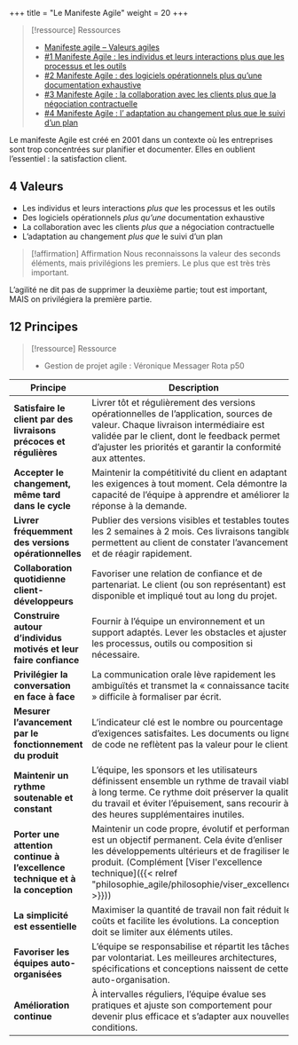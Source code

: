 +++
title = "Le Manifeste Agile"
weight = 20
+++

> [!ressource] Ressources
> - [Manifeste agile – Valeurs agiles](https://blog.myagilepartner.fr/index.php/2018/09/12/manifeste-agile/)
> - [#1 Manifeste Agile : les individus et leurs interactions plus que les processus et les outils](https://blog.myagilepartner.fr/index.php/2017/10/17/les-individus-et-leurs-interactions-plus-que-les-processus-et-les-outils/)
> - [#2 Manifeste Agile : des logiciels opérationnels plus qu’une documentation exhaustive](https://blog.myagilepartner.fr/index.php/2017/11/03/manifeste-agile-2-des-logiciels-operationnels-plus-quune-documentation-exhaustive/)
> - [#3 Manifeste Agile : la collaboration avec les clients plus que la négociation contractuelle](https://blog.myagilepartner.fr/index.php/2017/11/19/manifeste-agile-3-la-collaboration-avec-les-clients-plus-que-la-negociation-contractuelle/)
> - [#4 Manifeste Agile : l’ adaptation au changement plus que le suivi d’un plan](https://blog.myagilepartner.fr/index.php/2017/12/02/manifeste-agile-4-adaptation-au-changement-plus-que-le-suivi-dun-plan/)

Le manifeste Agile est créé en 2001 dans un contexte où les entreprises sont trop concentrées
sur planifier et documenter. Elles en oublient l’essentiel : la satisfaction client.

## 4 Valeurs
- Les individus et leurs interactions *plus que* les processus et les outils
- Des logiciels opérationnels *plus qu’une* documentation exhaustive
- La collaboration avec les clients *plus que* a négociation contractuelle
- L’adaptation au changement *plus que* le suivi d’un plan

> [!affirmation] Affirmation
>  Nous reconnaissons la valeur des seconds éléments, mais privilégions les premiers.
>  Le plus que est très très important.

L’agilité ne dit pas de supprimer la deuxième partie; tout est important, MAIS on privilégiera la première partie.

## 12 Principes

> [!ressource] Ressource
> - Gestion de projet agile : Véronique Messager Rota p50


| Principe                                                                      | Description                                                                                                                                                                                                                                                              |
| ----------------------------------------------------------------------------- | ------------------------------------------------------------------------------------------------------------------------------------------------------------------------------------------------------------------------------------------------------------------------ |
| **Satisfaire le client par des livraisons précoces et régulières**            | Livrer tôt et régulièrement des versions opérationnelles de l’application, sources de valeur. Chaque livraison intermédiaire est validée par le client, dont le feedback permet d’ajuster les priorités et garantir la conformité aux attentes.                          |
| **Accepter le changement, même tard dans le cycle**                           | Maintenir la compétitivité du client en adaptant les exigences à tout moment. Cela démontre la capacité de l’équipe à apprendre et améliorer la réponse à la demande.                                                                                                    |
| **Livrer fréquemment des versions opérationnelles**                           | Publier des versions visibles et testables toutes les 2 semaines à 2 mois. Ces livraisons tangibles permettent au client de constater l’avancement et de réagir rapidement.                                                                                              |
| **Collaboration quotidienne client-développeurs**                             | Favoriser une relation de confiance et de partenariat. Le client (ou son représentant) est disponible et impliqué tout au long du projet.                                                                                                                                |
| **Construire autour d’individus motivés et leur faire confiance**             | Fournir à l’équipe un environnement et un support adaptés. Lever les obstacles et ajuster les processus, outils ou composition si nécessaire.                                                                                                                            |
| **Privilégier la conversation en face à face**                                | La communication orale lève rapidement les ambiguïtés et transmet la « connaissance tacite » difficile à formaliser par écrit.                                                                                                                                           |
| **Mesurer l’avancement par le fonctionnement du produit**                     | L’indicateur clé est le nombre ou pourcentage d’exigences satisfaites. Les documents ou lignes de code ne reflètent pas la valeur pour le client.                                                                                                                        |
| **Maintenir un rythme soutenable et constant**                                | L’équipe, les sponsors et les utilisateurs définissent ensemble un rythme de travail viable à long terme. Ce rythme doit préserver la qualité du travail et éviter l’épuisement, sans recourir à des heures supplémentaires inutiles.                                    |
| **Porter une attention continue à l’excellence technique et à la conception** | Maintenir un code propre, évolutif et performant est un objectif permanent. Cela évite d’enliser les développements ultérieurs et de fragiliser le produit. (Complément [Viser l'excellence technique]({{< relref "philosophie_agile/philosophie/viser_excellence" >}})) |
| **La simplicité est essentielle**                                             | Maximiser la quantité de travail non fait réduit les coûts et facilite les évolutions. La conception doit se limiter aux éléments utiles.                                                                                                                                |
| **Favoriser les équipes auto-organisées**                                     | L’équipe se responsabilise et répartit les tâches par volontariat. Les meilleures architectures, spécifications et conceptions naissent de cette auto-organisation.                                                                                                      |
| **Amélioration continue**                                                     | À intervalles réguliers, l’équipe évalue ses pratiques et ajuste son comportement pour devenir plus efficace et s’adapter aux nouvelles conditions.                                                                                                                      |
